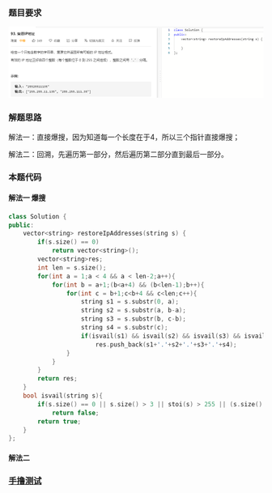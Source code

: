 ### 题目要求

![](pic/93.png)

### 解题思路

解法一：直接爆搜，因为知道每一个长度在于4，所以三个指针直接爆搜；

解法二：回溯，先遍历第一部分，然后遍历第二部分直到最后一部分。

### 本题代码

#### 解法一 爆搜

```c++
class Solution {
public:
    vector<string> restoreIpAddresses(string s) {
        if(s.size() == 0)
            return vector<string>();
        vector<string>res;
        int len = s.size();
        for(int a = 1;a < 4 && a < len-2;a++){
            for(int b = a+1;(b<a+4) && (b<len-1);b++){
                for(int c = b+1;c<b+4 && c<len;c++){
                    string s1 = s.substr(0, a);
                    string s2 = s.substr(a, b-a);
                    string s3 = s.substr(b, c-b);
                    string s4 = s.substr(c);
                    if(isvail(s1) && isvail(s2) && isvail(s3) && isvail(s4))
                        res.push_back(s1+'.'+s2+'.'+s3+'.'+s4);
                }
            }
        }  
        return res;
    }
    bool isvail(string s){
        if(s.size() == 0 || s.size() > 3 || stoi(s) > 255 || (s.size() > 1 && s[0] == '0'))
            return false;
        return true;
    }
};
```

#### 解法二

### [手撸测试](https://leetcode-cn.com/problems/restore-ip-addresses/)  

